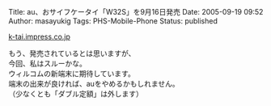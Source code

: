 Title: au、おサイフケータイ「W32S」を9月16日発売
Date: 2005-09-19 09:52
Author: masayukig
Tags: PHS-Mobile-Phone
Status: published

[k-tai.impress.co.jp](http://k-tai.impress.co.jp/cda/article/news_toppage/25475.html)

もう、発売されているとは思いますが、  
今回、私はスルーかな。  
ウィルコムの新端末に期待しています。  
端末の出来が良ければ、auをやめるかもしれません。  
（少なくとも「ダブル定額」は外します）
